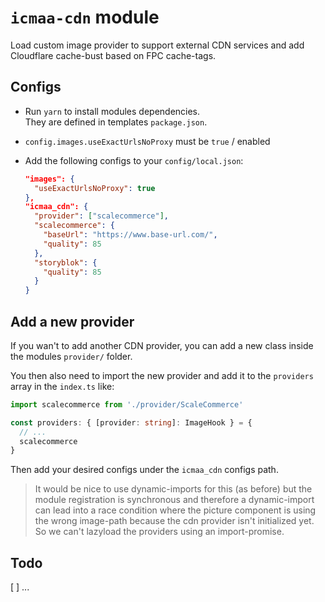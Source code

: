 # `icmaa-cdn` module

Load custom image provider to support external CDN services and add Cloudflare cache-bust based on FPC cache-tags.

## Configs

* Run `yarn` to install modules dependencies.  
  They are defined in templates `package.json`.

* `config.images.useExactUrlsNoProxy` must be `true` / enabled 

* Add the following configs to your `config/local.json`:
  ```json
  "images": {
    "useExactUrlsNoProxy": true
  },
  "icmaa_cdn": {
    "provider": ["scalecommerce"],
    "scalecommerce": {
      "baseUrl": "https://www.base-url.com/",
      "quality": 85
    },
    "storyblok": {
      "quality": 85
    }
  }
  ```

## Add a new provider

If you wan't to add another CDN provider, you can add a new class inside the modules `provider/` folder.

You then also need to import the new provider and add it to the `providers` array in the `index.ts` like:
```ts
import scalecommerce from './provider/ScaleCommerce'

const providers: { [provider: string]: ImageHook } = {
  // ...
  scalecommerce
}
```

Then add your desired configs under the `icmaa_cdn` configs path.

> It would be nice to use dynamic-imports for this (as before) but the module registration is synchronous and therefore a dynamic-import can lead into a race condition where the picture component is using the wrong image-path because the cdn provider isn't initialized yet. So we can't lazyload the providers using an import-promise.

## Todo

[ ] ...
